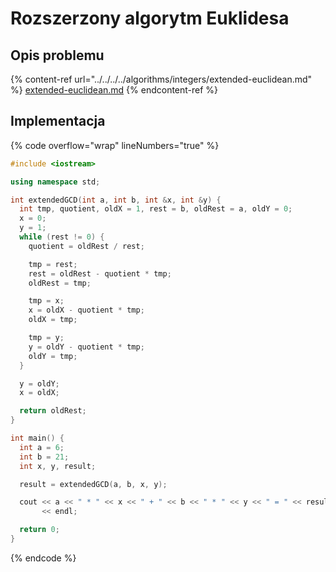 # Rozszerzony algorytm Euklidesa

## Opis problemu

{% content-ref url="../../../../algorithms/integers/extended-euclidean.md" %}
[extended-euclidean.md](../../../../algorithms/integers/extended-euclidean.md)
{% endcontent-ref %}

## Implementacja

{% code overflow="wrap" lineNumbers="true" %}
```cpp
#include <iostream>

using namespace std;

int extendedGCD(int a, int b, int &x, int &y) {
  int tmp, quotient, oldX = 1, rest = b, oldRest = a, oldY = 0;
  x = 0;
  y = 1;
  while (rest != 0) {
    quotient = oldRest / rest;

    tmp = rest;
    rest = oldRest - quotient * tmp;
    oldRest = tmp;

    tmp = x;
    x = oldX - quotient * tmp;
    oldX = tmp;

    tmp = y;
    y = oldY - quotient * tmp;
    oldY = tmp;
  }

  y = oldY;
  x = oldX;

  return oldRest;
}

int main() {
  int a = 6;
  int b = 21;
  int x, y, result;

  result = extendedGCD(a, b, x, y);

  cout << a << " * " << x << " + " << b << " * " << y << " = " << result
       << endl;

  return 0;
}
```
{% endcode %}

